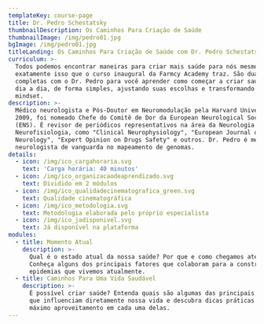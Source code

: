 ```yaml
---
templateKey: course-page
title: Dr. Pedro Schestatsky
thumbnailDescription: Os Caminhos Para Criação de Saúde
thumbnailImage: /img/pedro01.jpg
bgImage: /img/pedro01.jpg
titleLanding: Os Caminhos Para Criação de Saúde com Dr. Pedro Schestatsky
curriculum: >-
  Todos podemos encontrar maneiras para criar mais saúde para nós mesmo, e é
  exatamente isso que o curso inaugural da Farmcy Academy traz. São duas aulas
  completas com o Dr. Pedro para você aprender como começar a criar saúde no seu
  dia a dia, de forma simples, ajustando suas escolhas e transformando o seu
  mindset.
description: >-
  Médico neurologista e Pós-Doutor em Neuromodulação pela Harvard University. Em
  2009, foi nomeado Chefe do Comitê de Dor da European Neurological Society
  (ENS). É revisor de periódicos representativos na área da Neurologia e
  Neurofisiologia, como "Clinical Neurophysiology", "European Journal of
  Neurology", "Expert Opinion on Drugs Safety" e outros. Dr. Pedro é médico
  neurologista de vanguarda no mapeamento de genomas.
details:
  - icon: /img/ico_cargahoraria.svg
    text: 'Carga horária: 40 minutos'
  - icon: /img/ico_organizacaodeaprendizado.svg
    text: Dividido em 2 módulos
  - icon: /img/ico_qualidadecinematografica_green.svg
    text: Qualidade cinematográfica
  - icon: /img/ico_metodologia.svg
    text: Metodologia elaborada pelo próprio especialista
  - icon: /img/ico_jadisponivel.svg
    text: Já disponível na plataforma
modules:
  - title: Momento Atual
    description: >-
      Qual é o estado atual da nossa saúde? Por que e como chegamos até aqui?
      Conheça alguns dos principais fatores que colaboram para a construção das
      epidemias que vivemos atualmente.
  - title: Caminhos Para Uma Vida Saudável
    description: >-
      É possível criar saúde? Entenda quais são algumas das principais esferas
      que influenciam diretamente nossa vida e descubra dicas práticas para ter
      máximo aproveitamento em cada uma delas.
---
```


